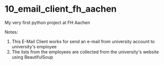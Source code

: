 # 10_email_client_fh_aachen
My very first python project at FH Aachen

Notes:
1. This E-Mail Client works for send an e-mail from university account to university's employee
2. The lists from the employees are collected from the university's website using BeautifulSoup
